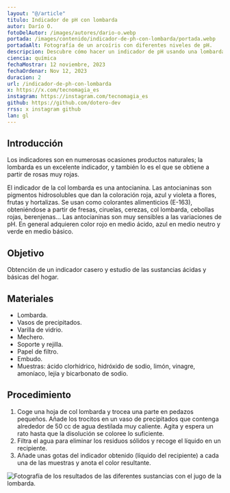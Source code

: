 ```yaml
---
layout: "@/article"
titulo: Indicador de pH con lombarda
autor: Darío O.
fotoDelAutor: /images/autores/dario-o.webp
portada: /images/contenido/indicador-de-ph-con-lombarda/portada.webp
portadaAlt: Fotografía de un arcoíris con diferentes niveles de pH.
descripcion: Descubre cómo hacer un indicador de pH usando una lombarda. Te lo explicamos paso a paso en este fascinante artículo.
ciencia: química
fechaMostrar: 12 noviembre, 2023
fechaOrdenar: Nov 12, 2023
duracion: 2 
url: /indicador-de-ph-con-lombarda
x: https://x.com/tecnomagia_es
instagram: https://instagram.com/tecnomagia_es
github: https://github.com/dotero-dev
rrss: x instagram github
lan: gl
---
```


## Introducción

Los indicadores son en numerosas ocasiones productos naturales; la lombarda es un excelente indicador, y también lo es el que se obtiene a partir de rosas muy rojas.

El indicador de la col lombarda es una antocianina. Las antocianinas son pigmentos hidrosolubles que dan la coloración roja, azul y violeta a flores, frutas y hortalizas. Se usan como colorantes alimenticios (E-163), obteniéndose a partir de fresas, ciruelas, cerezas, col lombarda, cebollas rojas, berenjenas... Las antocianinas son muy sensibles a las variaciones de pH. En general adquieren color rojo en medio ácido, azul en medio neutro y verde en medio básico.

## Objetivo

Obtención de un indicador casero y estudio de las sustancias ácidas y básicas del hogar.

## Materiales

- Lombarda.
- Vasos de precipitados.
- Varilla de vidrio.
- Mechero.
- Soporte y rejilla.
- Papel de filtro.
- Embudo.
- Muestras: ácido clorhídrico, hidróxido de sodio, limón, vinagre, amoníaco, lejía y bicarbonato de sodio.

## Procedimiento

1. Coge una hoja de col lombarda y trocea una parte en pedazos pequeños. Añade los trocitos en un vaso de precipitados que contenga alrededor de 50 cc de agua destilada muy caliente. Agita y espera un rato hasta que la disolución se coloree lo suficiente.
2. Filtra el agua para eliminar los residuos sólidos y recoge el líquido en un recipiente.
3. Añade unas gotas del indicador obtenido (líquido del recipiente) a cada una de las muestras y anota el color resultante.

![Fotografía de los resultados de las diferentes sustancias con el jugo de la lombarda.](/images/contenido/indicador-de-ph-con-lombarda/portada.webp)